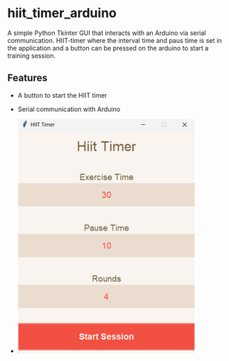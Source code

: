 # hiit_timer_arduino
A simple Python Tkinter GUI that interacts with an Arduino via serial communication. HIIT-timer where the interval time and paus time is set in the application and a button can be pressed on the arduino to start a training session.

## Features
- A button to start the HIIT timer
- Serial communication with Arduino

- ![The Tkinter interface with input fields and start button](hiit_interface.png)
